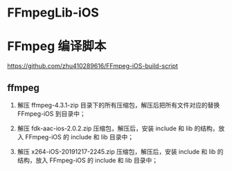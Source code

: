 # FFmpegLib-iOS

# FFmpeg 编译脚本

https://github.com/zhu410289616/FFmpeg-iOS-build-script

## ffmpeg

1. 解压 ffmpeg-4.3.1-zip 目录下的所有压缩包，解压后把所有文件对应的替换 FFmpeg-iOS 到目录中；

2. 解压 fdk-aac-ios-2.0.2.zip 压缩包，解压后，安装 include 和 lib 的结构，放入 FFmpeg-iOS 的 include 和 lib 目录中；

3. 解压 x264-iOS-20191217-2245.zip 压缩包，解压后，安装 include 和 lib 的结构，放入 FFmpeg-iOS 的 include 和 lib 目录中；
